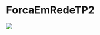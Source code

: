 # ForcaEmRedeTP2
<img src="https://raw.githubusercontent.com/xJhonatan/ForcaEmRedeTP2/main/forca.png"></img>
